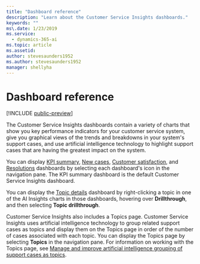 ```yaml
---
title: "Dashboard reference"
description: "Learn about the Customer Service Insights dashboards."
keywords: ""
ms\.date: 1/23/2019
ms.service:
  - dynamics-365-ai
ms.topic: article
ms.assetid: 
author: stevesaunders1952
ms.author: stevesaunders1952
manager: shellyha
---
```


# Dashboard reference

[!INCLUDE [public-preview](../includes/public-preview.md)]

The Customer Service Insights dashboards contain a variety of charts that show you key performance indicators for your customer service system, give you graphical views of the trends and breakdowns in your system's support cases, and use artificial intelligence technology to highlight support cases that are having the greatest impact on the system.

You can display [KPI summary](dashboard-kpi-summary.md), [New cases](dashboard-incoming-cases.md), [Customer satisfaction](dashboard-CSAT.md), and [Resolutions](dashboard-case-resolutions.md) dashboards by selecting each dashboard's icon in the navigation pane. The KPI summary dashboard is the default Customer Service Insights dashboard.

You can display the [Topic details](dashboard-topic-details.md) dashboard by right-clicking a topic in one of the AI Insights charts in those dashboards, hovering over **Drillthrough**, and then selecting **Topic drillthrough**.

Customer Service Insights also includes a Topics page. Customer Service Insights uses artificial intelligence technology to group related support cases as topics and display them on the Topics page in order of the number of cases associated with each topic. You can display the Topics page by selecting **Topics** in the navigation pane. For information on working with the Topics page, see [Manage and improve artificial intelligence grouping of support cases as topics](topics-page.md).